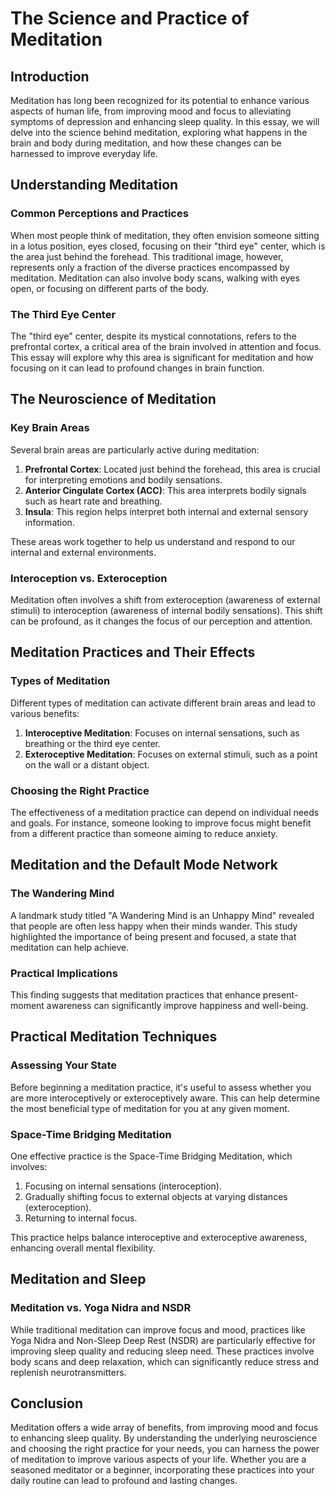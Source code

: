 # The Science and Practice of Meditation

## Introduction

Meditation has long been recognized for its potential to enhance various aspects of human life, from improving mood and focus to alleviating symptoms of depression and enhancing sleep quality. In this essay, we will delve into the science behind meditation, exploring what happens in the brain and body during meditation, and how these changes can be harnessed to improve everyday life.

## Understanding Meditation

### Common Perceptions and Practices

When most people think of meditation, they often envision someone sitting in a lotus position, eyes closed, focusing on their "third eye" center, which is the area just behind the forehead. This traditional image, however, represents only a fraction of the diverse practices encompassed by meditation. Meditation can also involve body scans, walking with eyes open, or focusing on different parts of the body.

### The Third Eye Center

The "third eye" center, despite its mystical connotations, refers to the prefrontal cortex, a critical area of the brain involved in attention and focus. This essay will explore why this area is significant for meditation and how focusing on it can lead to profound changes in brain function.

## The Neuroscience of Meditation

### Key Brain Areas

Several brain areas are particularly active during meditation:

1. **Prefrontal Cortex**: Located just behind the forehead, this area is crucial for interpreting emotions and bodily sensations.
2. **Anterior Cingulate Cortex (ACC)**: This area interprets bodily signals such as heart rate and breathing.
3. **Insula**: This region helps interpret both internal and external sensory information.

These areas work together to help us understand and respond to our internal and external environments.

### Interoception vs. Exteroception

Meditation often involves a shift from exteroception (awareness of external stimuli) to interoception (awareness of internal bodily sensations). This shift can be profound, as it changes the focus of our perception and attention.

## Meditation Practices and Their Effects

### Types of Meditation

Different types of meditation can activate different brain areas and lead to various benefits:

1. **Interoceptive Meditation**: Focuses on internal sensations, such as breathing or the third eye center.
2. **Exteroceptive Meditation**: Focuses on external stimuli, such as a point on the wall or a distant object.

### Choosing the Right Practice

The effectiveness of a meditation practice can depend on individual needs and goals. For instance, someone looking to improve focus might benefit from a different practice than someone aiming to reduce anxiety.

## Meditation and the Default Mode Network

### The Wandering Mind

A landmark study titled "A Wandering Mind is an Unhappy Mind" revealed that people are often less happy when their minds wander. This study highlighted the importance of being present and focused, a state that meditation can help achieve.

### Practical Implications

This finding suggests that meditation practices that enhance present-moment awareness can significantly improve happiness and well-being.

## Practical Meditation Techniques

### Assessing Your State

Before beginning a meditation practice, it's useful to assess whether you are more interoceptively or exteroceptively aware. This can help determine the most beneficial type of meditation for you at any given moment.

### Space-Time Bridging Meditation

One effective practice is the Space-Time Bridging Meditation, which involves:

1. Focusing on internal sensations (interoception).
2. Gradually shifting focus to external objects at varying distances (exteroception).
3. Returning to internal focus.

This practice helps balance interoceptive and exteroceptive awareness, enhancing overall mental flexibility.

## Meditation and Sleep

### Meditation vs. Yoga Nidra and NSDR

While traditional meditation can improve focus and mood, practices like Yoga Nidra and Non-Sleep Deep Rest (NSDR) are particularly effective for improving sleep quality and reducing sleep need. These practices involve body scans and deep relaxation, which can significantly reduce stress and replenish neurotransmitters.

## Conclusion

Meditation offers a wide array of benefits, from improving mood and focus to enhancing sleep quality. By understanding the underlying neuroscience and choosing the right practice for your needs, you can harness the power of meditation to improve various aspects of your life. Whether you are a seasoned meditator or a beginner, incorporating these practices into your daily routine can lead to profound and lasting changes.